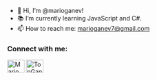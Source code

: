 - 👋 Hi, I’m @marioganev!
- 📚 I’m currently learning JavaScript and C#.
- 📫 How to reach me: marioganev7@gmail.com

<h3 align="left">Connect with me:</h3>
<p align="left">
<a href="https://www.facebook.com/profile.php?id=100012422444720" target="blank"><img align="center" src="https://raw.githubusercontent.com/rahuldkjain/github-profile-readme-generator/master/src/images/icons/Social/facebook.svg" alt="Mario Ganev" height="30" width="40" /></a>
<a href="https://instagram.com/topganev" target="blank"><img align="center" src="https://raw.githubusercontent.com/rahuldkjain/github-profile-readme-generator/master/src/images/icons/Social/instagram.svg" alt="TopGanev" height="30" width="40" /></a>
</p>
